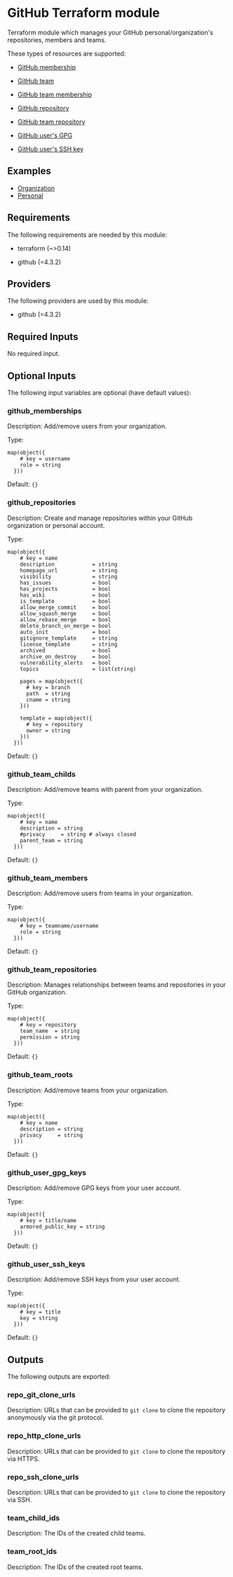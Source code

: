 [//]: # ( vim: set ft=markdown : )
# GitHub Terraform module

Terraform module which manages your GitHub personal/organization's repositories, members and teams.

These types of resources are supported:

 * [GitHub membership](https://registry.terraform.io/providers/integrations/github/latest/docs/resources/membership)
 * [GitHub team](https://registry.terraform.io/providers/integrations/github/latest/docs/resources/team)
 * [GitHub team membership](https://registry.terraform.io/providers/integrations/github/latest/docs/resources/team_membership)
 * [GitHub repository](https://registry.terraform.io/providers/integrations/github/latest/docs/resources/repository)
 * [GitHub team repository](https://registry.terraform.io/providers/integrations/github/latest/docs/resources/team_repository)

 * [GitHub user's GPG](https://registry.terraform.io/providers/integrations/github/latest/docs/resources/user_gpg_key)
 * [GitHub user's SSH key](https://registry.terraform.io/providers/integrations/github/latest/docs/resources/user_ssh_key)

## Examples

 * [Organization](https://github.com/sh0shin/terraform-module-github/tree/master/examples/organization/main.tf)
 * [Personal](https://github.com/sh0shin/terraform-module-github/blob/master/examples/personal/main.tf)

## Requirements

The following requirements are needed by this module:

- terraform (~>0.14)

- github (=4.3.2)

## Providers

The following providers are used by this module:

- github (=4.3.2)

## Required Inputs

No required input.

## Optional Inputs

The following input variables are optional (have default values):

### github_memberships

Description: Add/remove users from your organization.

Type:

```hcl
map(object({
    # key = username
    role = string
  }))
```

Default: `{}`

### github_repositories

Description: Create and manage repositories within your GitHub organization or personal account.

Type:

```hcl
map(object({
    # key = name
    description            = string
    homepage_url           = string
    visibility             = string
    has_issues             = bool
    has_projects           = bool
    has_wiki               = bool
    is_template            = bool
    allow_merge_commit     = bool
    allow_squash_merge     = bool
    allow_rebase_merge     = bool
    delete_branch_on_merge = bool
    auto_init              = bool
    gitignore_template     = string
    license_template       = string
    archived               = bool
    archive_on_destroy     = bool
    vulnerability_alerts   = bool
    topics                 = list(string)

    pages = map(object({
      # key = branch
      path  = string
      cname = string
    }))

    template = map(object({
      # key = repository
      owner = string
    }))
  }))
```

Default: `{}`

### github_team_childs

Description: Add/remove teams with parent from your organization.

Type:

```hcl
map(object({
    # key = name
    description = string
    #privacy     = string # always closed
    parent_team = string
  }))
```

Default: `{}`

### github_team_members

Description: Add/remove users from teams in your organization.

Type:

```hcl
map(object({
    # key = teamname/username
    role = string
  }))
```

Default: `{}`

### github_team_repositories

Description: Manages relationships between teams and repositories in your GitHub organization.

Type:

```hcl
map(object({
    # key = repository
    team_name  = string
    permission = string
  }))
```

Default: `{}`

### github_team_roots

Description: Add/remove teams from your organization.

Type:

```hcl
map(object({
    # key = name
    description = string
    privacy     = string
  }))
```

Default: `{}`

### github_user_gpg_keys

Description: Add/remove GPG keys from your user account.

Type:

```hcl
map(object({
    # key = title/name
    armored_public_key = string
  }))
```

Default: `{}`

### github_user_ssh_keys

Description: Add/remove SSH keys from your user account.

Type:

```hcl
map(object({
    # key = title
    key = string
  }))
```

Default: `{}`

## Outputs

The following outputs are exported:

### repo_git_clone_urls

Description: URLs that can be provided to `git clone` to clone the repository anonymously via the git protocol.

### repo_http_clone_urls

Description: URLs that can be provided to `git clone` to clone the repository via HTTPS.

### repo_ssh_clone_urls

Description: URLs that can be provided to `git clone` to clone the repository via SSH.

### team_child_ids

Description: The IDs of the created child teams.

### team_root_ids

Description: The IDs of the created root teams.

